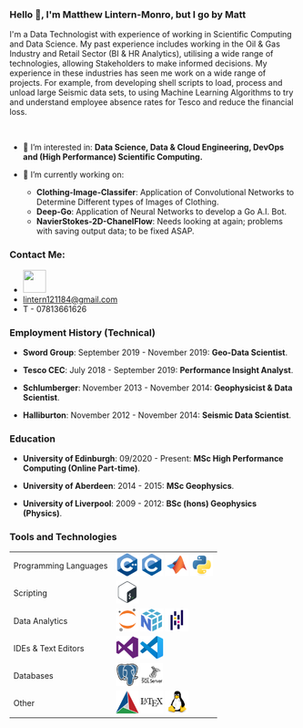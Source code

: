 ### Hello 👋, I'm Matthew Lintern-Monro, but I go by Matt

I'm a Data Technologist with experience of working in Scientific Computing and Data Science.
My past experience includes working in the Oil & Gas Industry and Retail Sector (BI & HR Analytics), utilising a wide range of technologies,
allowing Stakeholders to make informed decisions. My experience in these industries has seen me work on a wide range of projects. For example, from
developing shell scripts to load, process and unload large Seismic data sets, to using Machine Learning Algorithms to try and understand employee absence
rates for Tesco and reduce the financial loss.

<br/>

- 🔭 I’m interested in: __Data Science, Data & Cloud Engineering, DevOps and (High Performance) Scientific Computing.__
- 🌱 I’m currently working on:
  
    - __Clothing-Image-Classifer__: Application of Convolutional Networks to Determine Different types of Images of Clothing.
    - __Deep-Go__: Application of Neural Networks to develop a Go A.I. Bot.
    - __NavierStokes-2D-ChanelFlow__: Needs looking at again; problems with saving output data; to be fixed ASAP.



### Contact Me:

* <a href="https://www.linkedin.com/in/matthew-lintern-monro-585592159/"><img src="https://www.vectorlogo.zone/logos/linkedin/linkedin-icon.svg" width="40" height="40"/></a>
* <lintern121184@gmail.com>
* T - 07813661626

### Employment History (Technical)

* **Sword Group**: September 2019 - November 2019: **Geo-Data Scientist**.
  
* **Tesco CEC**: July 2018 - September 2019: **Performance Insight Analyst**.
  
* **Schlumberger**: November 2013 - November 2014: **Geophysicist & Data Scientist**.
  
* **Halliburton**: November 2012 - November 2014: **Seismic Data Scientist**.

### Education


   * **University of Edinburgh**: 09/2020 - Present: 
     **MSc High Performance Computing (Online Part-time)**.
     
   * **University of Aberdeen**: 2014 - 2015: 
     **MSc Geophysics**.
     
   * **University of Liverpool**: 2009 - 2012: 
     **BSc (hons) Geophysics (Physics)**.



### Tools and Technologies

<table>
  <tr>
    <td>Programming Languages</td>
    <td>
      <a href=""><img src="https://github.com/devicons/devicon/blob/master/icons/cplusplus/cplusplus-original.svg" width="40" height="40"/></a>
      <a href=""><img src="https://github.com/devicons/devicon/blob/master/icons/c/c-original.svg" width="40" height="40"/></a>
      <a href=""><img src="https://github.com/devicons/devicon/blob/master/icons/matlab/matlab-original.svg" width="40" height="40"/></a>
      <a href=""><img src="https://github.com/devicons/devicon/blob/master/icons/python/python-original.svg" width="40" height="40"/></a>
     </td>
  </tr>
  <tr>
    <td>Scripting</td>
    <td>
      <a href=""><img src="https://github.com/devicons/devicon/blob/master/icons/bash/bash-original.svg" width="40" height="40"/></a>
    </td>
   </tr>
   <tr>
    <td>Data Analytics</td>
    <td>
      <a href=""><img src="https://github.com/devicons/devicon/blob/master/icons/jupyter/jupyter-original.svg" width="40" height="40"/></a>
      <a href=""><img src="https://github.com/devicons/devicon/blob/master/icons/numpy/numpy-original.svg" width="40" height="40"/></a>
      <a href=""><img src="https://github.com/devicons/devicon/blob/master/icons/pandas/pandas-original.svg" width="40" height="40"/></a>
    </td>
  </tr>
  <tr>
    <td>IDEs & Text Editors</td>
    <td>
      <a href=""><img src="https://github.com/devicons/devicon/blob/master/icons/visualstudio/visualstudio-plain.svg" width="40" height="40"/></a>
      <a href=""><img src="https://github.com/devicons/devicon/blob/master/icons/vscode/vscode-original.svg" width="40" height="40"/></a>
    </td>
  </tr>
  <tr>
    <td>Databases</td>
    <td>
      <a href=""><img src="https://github.com/devicons/devicon/blob/master/icons/postgresql/postgresql-original.svg" width="40" height="40"/></a>
      <a href=""><img src="https://github.com/devicons/devicon/blob/master/icons/microsoftsqlserver/microsoftsqlserver-plain-wordmark.svg" width="40" height="40"/></a>
    </td>
  </tr>
  <tr>
    <td>Other</td>
    <td>
      <a href=""><img src="https://github.com/devicons/devicon/blob/master/icons/cmake/cmake-original.svg" width="40" height="40"/></a>
      <a href=""><img src="https://github.com/devicons/devicon/blob/master/icons/latex/latex-original.svg" width="40" height="40"/></a>
      <a href=""><img src="https://github.com/devicons/devicon/blob/master/icons/linux/linux-original.svg" width="40" height="40"/></a>
    </td>
  </tr>
</table>

<br />






                                                                                                       

  

  
    
 
